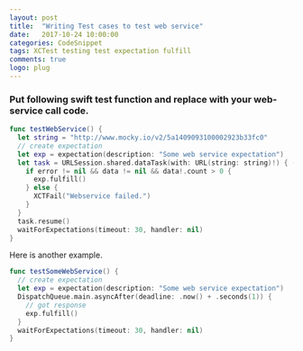 ```yaml
---
layout: post
title:  "Writing Test cases to test web service"
date:   2017-10-24 10:00:00
categories: CodeSnippet
tags: XCTest testing test expectation fulfill
comments: true
logo: plug
---
```


### Put following swift test function and replace with your web-service call code.

```swift
func testWebService() {
  let string = "http://www.mocky.io/v2/5a1409093100002923b33fc0"
  // create expectation
  let exp = expectation(description: "Some web service expectation")
  let task = URLSession.shared.dataTask(with: URL(string: string)!) { (data, response, error) in
    if error != nil && data != nil && data!.count > 0 {
      exp.fulfill()
    } else {
      XCTFail("Webservice failed.")
    }
  }
  task.resume()
  waitForExpectations(timeout: 30, handler: nil)
}
```

Here is another example.

```swift
func testSomeWebService() {
  // create expectation
  let exp = expectation(description: "Some web service expectation")
  DispatchQueue.main.asyncAfter(deadline: .now() + .seconds(1)) {
    // got response
    exp.fulfill()
  }
  waitForExpectations(timeout: 30, handler: nil)
}
```